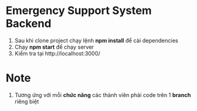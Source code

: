 # Emergency Support System Backend

1. Sau khi clone project chạy lệnh **npm install** để cài dependencies 
2. Chạy **npm start** để chạy server
3. Kiểm tra tại http://localhost:3000/

# Note

1. Tương ứng với mỗi **chức năng** các thành viên phải code trên 1 **branch** riêng biệt
